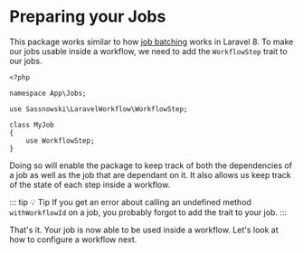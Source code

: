 # Preparing your Jobs

This package works similar to how [job batching](https://laravel.com/docs/8.x/queues#job-batching) works in Laravel 8. To make our jobs usable inside a workflow, we need to add the `WorkflowStep` trait to our jobs.

```php{5,9}
<?php

namespace App\Jobs;

use Sassnowski\LaravelWorkflow\WorkflowStep;

class MyJob
{
    use WorkflowStep;
}
```

Doing so will enable the package to keep track of both the dependencies of a job as well as the job that are dependant on it. It also allows us keep track of the state of each step inside a workflow.

::: tip 💡 Tip
If you get an error about calling an undefined method `withWorkflowId` on a job, you probably forgot to add the trait to your job.
:::

That's it. Your job is now able to be used inside a workflow. Let's look at how to configure a workflow next.
